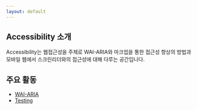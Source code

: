 ```yaml
---
layout: default
---
```


## Accessibility 소개

Accessibility는 웹접근성을 주제로 WAI-ARIA와 마크업을 통한 접근성 향상의 방법과 모바일 웹에서 스크린리더와의 접근성에 대해 다루는 공간입니다.

## 주요 활동

* [WAI-ARIA](./wai-aria.md)
* [Testing](./testing.md)
